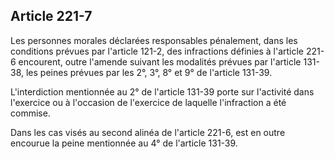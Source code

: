 Article 221-7
----
Les personnes morales déclarées responsables pénalement, dans les conditions
prévues par l'article 121-2, des infractions définies à l'article 221-6
encourent, outre l'amende suivant les modalités prévues par l'article 131-38,
les peines prévues par les 2°, 3°, 8° et 9° de l'article 131-39.

L'interdiction mentionnée au 2° de l'article 131-39 porte sur l'activité dans
l'exercice ou à l'occasion de l'exercice de laquelle l'infraction a été commise.

Dans les cas visés au second alinéa de l'article 221-6, est en outre encourue la
peine mentionnée au 4° de l'article 131-39.
